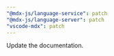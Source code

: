 ```yaml
---
"@mdx-js/language-service": patch
"@mdx-js/language-server": patch
"vscode-mdx": patch
---
```


Update the documentation.
